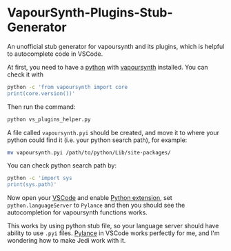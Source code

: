 # VapourSynth-Plugins-Stub-Generator
An unofficial stub generator for vapoursynth and its plugins, which is helpful to autocomplete code in VSCode.

At first, you need to have a [python](https://www.python.org/) with [vapoursynth](https://www.vapoursynth.com/) installed. You can check it with
```bash
python -c 'from vapoursynth import core
print(core.version())'
```

Then run the command:
```bash
python vs_plugins_helper.py
```

A file called `vapoursynth.pyi` should be created, and move it to where your python could find it (i.e. your python search path), for example:
```bash
mv vapoursynth.pyi /path/to/python/Lib/site-packages/
```

You can check python search path by:
```bash
python -c 'import sys
print(sys.path)'
```

Now open your [VSCode](https://code.visualstudio.com/) and enable [Python extension](https://marketplace.visualstudio.com/items?itemName=ms-python.python), set `python.languageServer` to `Pylance` and then you should see the autocompletion for vapoursynth functions works.

This works by using python stub file, so your language server should have ability to use `.pyi` files. [Pylance](https://marketplace.visualstudio.com/items?itemName=ms-python.vscode-pylance) in VSCode works perfectly for me, and I'm wondering how to make Jedi work with it.
